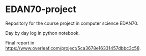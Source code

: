 # EDAN70-project
Repository for the course project in computer science EDAN70.


Day by day log in python notebook.


Final report in https://www.overleaf.com/project/5ca3678e16331457dbbc3c58.

